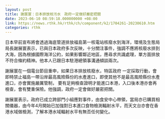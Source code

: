 ```yaml
---
layout: post
title: 謝展寰：日本排放核污水　政府一定做好嚴密把關
date: 2023-06-10 08:59:18.000000000 +08:00
link: https://news.rthk.hk/rthk/ch/component/k2/1704261-20230610.htm
categories: rthk
---
```


日本早前宣布將會透過海底管道排放福島第一核電站核廢水到海洋，環境及生態局局長謝展寰表示，已與日本政府多次反映，十分關注事件，強調不應將核廢水排到大海，因為根據國際海洋公約，如果影響鄰近地區，應尋求共識處理，單方面排放不符合條約精神。他本人已跟日本駐港總領事溝通傾談兩次。

謝展寰在一個電台節目重申，如果日本排放核廢水，特區政府 一定採取行動，會即時禁止福島一帶沿岸最高風險縣份的水產進口，即使其他不是最高風險縣份水產進口，亦會實施嚴厲管制， 要有足夠檢查證明才能進口本港，入口後本港亦會再檢查，會有雙重保險。他強調，政府一定會做好嚴密把關。

謝展寰表示，政府已成立跨部門小組應對事件，由食安中心帶領，當局亦已購買相關儀器，由今年4月開始已加強對日本進口食物檢測輻射水平，而天文台亦會在香港水域做檢測，了解本港水域輻射水平有無否任何變化。
